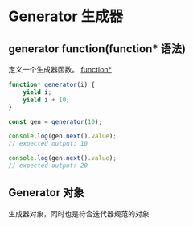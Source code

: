 # Generator 生成器

## generator function(function* 语法)

定义一个生成器函数。
[function*](https://developer.mozilla.org/zh-CN/docs/Web/JavaScript/Reference/Statements/function*)

```js
function* generator(i) {
	yield i;
	yield i + 10;
}

const gen = generator(10);

console.log(gen.next().value);
// expected output: 10

console.log(gen.next().value);
// expected output: 20
```

## Generator 对象

生成器对象，同时也是符合迭代器规范的对象
